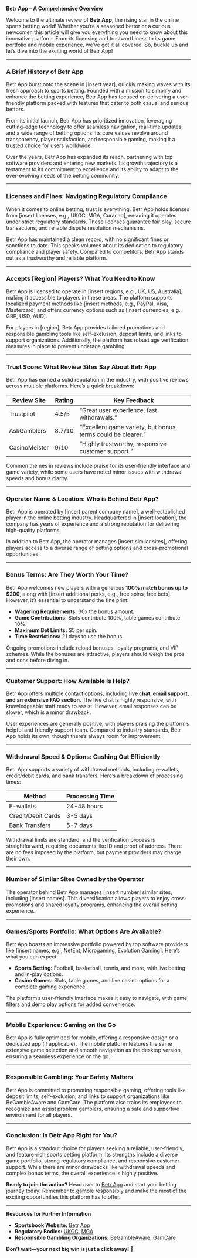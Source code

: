 **Betr App – A Comprehensive Overview**  

Welcome to the ultimate review of **Betr App**, the rising star in the online sports betting world! Whether you’re a seasoned bettor or a curious newcomer, this article will give you everything you need to know about this innovative platform. From its licensing and trustworthiness to its game portfolio and mobile experience, we’ve got it all covered. So, buckle up and let’s dive into the exciting world of Betr App!  

---

### **A Brief History of Betr App**  
Betr App burst onto the scene in [insert year], quickly making waves with its fresh approach to sports betting. Founded with a mission to simplify and enhance the betting experience, Betr App has focused on delivering a user-friendly platform packed with features that cater to both casual and serious bettors.  

From its initial launch, Betr App has prioritized innovation, leveraging cutting-edge technology to offer seamless navigation, real-time updates, and a wide range of betting options. Its core values revolve around transparency, player satisfaction, and responsible gaming, making it a trusted choice for users worldwide.  

Over the years, Betr App has expanded its reach, partnering with top software providers and entering new markets. Its growth trajectory is a testament to its commitment to excellence and its ability to adapt to the ever-evolving needs of the betting community.  

---

### **Licenses and Fines: Navigating Regulatory Compliance**  
When it comes to online betting, trust is everything. Betr App holds licenses from [insert licenses, e.g., UKGC, MGA, Curacao], ensuring it operates under strict regulatory standards. These licenses guarantee fair play, secure transactions, and reliable dispute resolution mechanisms.  

Betr App has maintained a clean record, with no significant fines or sanctions to date. This speaks volumes about its dedication to regulatory compliance and player safety. Compared to competitors, Betr App stands out as a trustworthy and reliable platform.  

---

### **Accepts [Region] Players? What You Need to Know**  
Betr App is licensed to operate in [insert regions, e.g., UK, US, Australia], making it accessible to players in these areas. The platform supports localized payment methods like [insert methods, e.g., PayPal, Visa, Mastercard] and offers currency options such as [insert currencies, e.g., GBP, USD, AUD].  

For players in [region], Betr App provides tailored promotions and responsible gambling tools like self-exclusion, deposit limits, and links to support organizations. Additionally, the platform has robust age verification measures in place to prevent underage gambling.  

---

### **Trust Score: What Review Sites Say About Betr App**  
Betr App has earned a solid reputation in the industry, with positive reviews across multiple platforms. Here’s a quick breakdown:  

| **Review Site** | **Rating** | **Key Feedback** |  
|------------------|------------|------------------|  
| Trustpilot       | 4.5/5      | “Great user experience, fast withdrawals.” |  
| AskGamblers      | 8.7/10     | “Excellent game variety, but bonus terms could be clearer.” |  
| CasinoMeister    | 9/10       | “Highly trustworthy, responsive customer support.” |  

Common themes in reviews include praise for its user-friendly interface and game variety, while some users have noted minor issues with withdrawal speeds and bonus clarity.  

---

### **Operator Name & Location: Who is Behind Betr App?**  
Betr App is operated by [insert parent company name], a well-established player in the online betting industry. Headquartered in [insert location], the company has years of experience and a strong reputation for delivering high-quality platforms.  

In addition to Betr App, the operator manages [insert similar sites], offering players access to a diverse range of betting options and cross-promotional opportunities.  

---

### **Bonus Terms: Are They Worth Your Time?**  
Betr App welcomes new players with a generous **100% match bonus up to $200**, along with [insert additional perks, e.g., free spins, free bets]. However, it’s essential to understand the fine print:  

- **Wagering Requirements:** 30x the bonus amount.  
- **Game Contributions:** Slots contribute 100%, table games contribute 10%.  
- **Maximum Bet Limits:** $5 per spin.  
- **Time Restrictions:** 21 days to use the bonus.  

Ongoing promotions include reload bonuses, loyalty programs, and VIP schemes. While the bonuses are attractive, players should weigh the pros and cons before diving in.  

---

### **Customer Support: How Available Is Help?**  
Betr App offers multiple contact options, including **live chat, email support, and an extensive FAQ section**. The live chat is highly responsive, with knowledgeable staff ready to assist. However, email responses can be slower, which is a minor drawback.  

User experiences are generally positive, with players praising the platform’s helpful and friendly support team. Compared to industry standards, Betr App holds its own, though there’s always room for improvement.  

---

### **Withdrawal Speed & Options: Cashing Out Efficiently**  
Betr App supports a variety of withdrawal methods, including e-wallets, credit/debit cards, and bank transfers. Here’s a breakdown of processing times:  

| **Method**       | **Processing Time** |  
|-------------------|---------------------|  
| E-wallets         | 24-48 hours         |  
| Credit/Debit Cards| 3-5 days            |  
| Bank Transfers    | 5-7 days            |  

Withdrawal limits are standard, and the verification process is straightforward, requiring documents like ID and proof of address. There are no fees imposed by the platform, but payment providers may charge their own.  

---

### **Number of Similar Sites Owned by the Operator**  
The operator behind Betr App manages [insert number] similar sites, including [insert names]. This diversification allows players to enjoy cross-promotions and shared loyalty programs, enhancing the overall betting experience.  

---

### **Games/Sports Portfolio: What Options Are Available?**  
Betr App boasts an impressive portfolio powered by top software providers like [insert names, e.g., NetEnt, Microgaming, Evolution Gaming]. Here’s what you can expect:  

- **Sports Betting:** Football, basketball, tennis, and more, with live betting and in-play options.  
- **Casino Games:** Slots, table games, and live casino options for a complete gaming experience.  

The platform’s user-friendly interface makes it easy to navigate, with game filters and demo play options for added convenience.  

---

### **Mobile Experience: Gaming on the Go**  
Betr App is fully optimized for mobile, offering a responsive design or a dedicated app (if applicable). The mobile platform features the same extensive game selection and smooth navigation as the desktop version, ensuring a seamless experience on the go.  

---

### **Responsible Gambling: Your Safety Matters**  
Betr App is committed to promoting responsible gaming, offering tools like deposit limits, self-exclusion, and links to support organizations like BeGambleAware and GamCare. The platform also trains its employees to recognize and assist problem gamblers, ensuring a safe and supportive environment for all players.  

---

### **Conclusion: Is Betr App Right for You?**  
Betr App is a standout choice for players seeking a reliable, user-friendly, and feature-rich sports betting platform. Its strengths include a diverse game portfolio, strong regulatory compliance, and responsive customer support. While there are minor drawbacks like withdrawal speeds and complex bonus terms, the overall experience is highly positive.  

**Ready to join the action?** Head over to [Betr App](https://www.betr.app) and start your betting journey today! Remember to gamble responsibly and make the most of the exciting opportunities this platform has to offer.  

---

**Resources for Further Information**  
- **Sportsbook Website:** [Betr App](https://www.betr.app)  
- **Regulatory Bodies:** [UKGC](https://www.gamblingcommission.gov.uk), [MGA](https://www.mga.org.mt)  
- **Responsible Gambling Organizations:** [BeGambleAware](https://www.begambleaware.org), [GamCare](https://www.gamcare.org.uk)  

**Don’t wait—your next big win is just a click away!** 🚀
